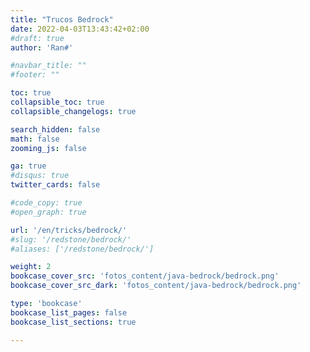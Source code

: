 ```yaml
---
title: "Trucos Bedrock"
date: 2022-04-03T13:43:42+02:00
#draft: true
author: 'Ran#'

#navbar_title: ""
#footer: ""

toc: true
collapsible_toc: true
collapsible_changelogs: true

search_hidden: false
math: false
zooming_js: false

ga: true
#disqus: true
twitter_cards: false

#code_copy: true 
#open_graph: true

url: '/en/tricks/bedrock/'
#slug: '/redstone/bedrock/'
#aliases: ['/redstone/bedrock/']

weight: 2
bookcase_cover_src: 'fotos_content/java-bedrock/bedrock.png'
bookcase_cover_src_dark: 'fotos_content/java-bedrock/bedrock.png'

type: 'bookcase'
bookcase_list_pages: false
bookcase_list_sections: true

---
```


